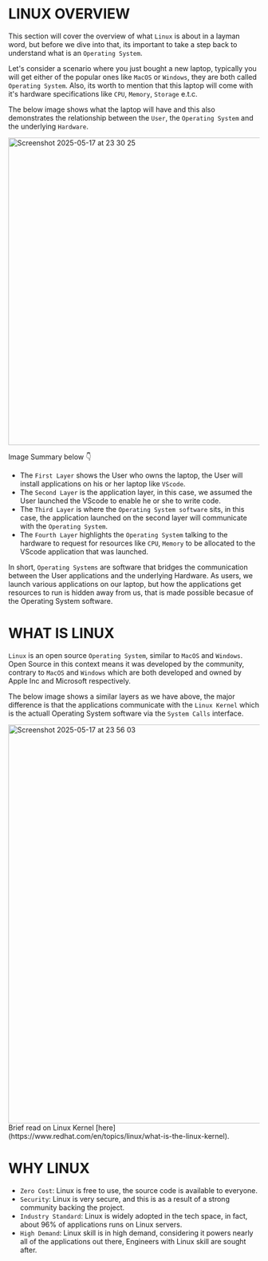 # LINUX OVERVIEW
This section will cover the overview of what `Linux` is about in a layman word, but before we dive into that, its important to take a step back to understand what is an `Operating System`.

Let's consider a scenario where you just bought a new laptop, typically you will get either of the popular ones like `MacOS` or `Windows`, they are both called `Operating System`.
Also, its worth to mention that this laptop will come with it's hardware specifications like `CPU`, `Memory`, `Storage` e.t.c.

The below image shows what the laptop will have and this also demonstrates the relationship between the `User`, the `Operating System` and the underlying `Hardware`.

<img width="616" alt="Screenshot 2025-05-17 at 23 30 25" src="https://github.com/user-attachments/assets/155499c3-b8f6-4ed1-8c2e-77e087d9ab26" />

Image Summary below 👇 
- The `First Layer` shows the User who owns the laptop, the User will install applications on his or her laptop like `VScode`.
- The `Second Layer` is the application layer, in this case, we assumed the User launched the VScode to enable he or she to write code.
- The `Third Layer` is where the `Operating System software` sits, in this case, the application launched on the second layer will communicate with the `Operating System`.
- The `Fourth Layer` highlights the `Operating System` talking to the hardware to request for resources like `CPU`, `Memory` to be allocated to the VScode application that was launched.

In short, `Operating Systems` are software that bridges the communication between the User applications and the underlying Hardware. As users, we launch various applications on our laptop, but how 
the applications get resources to run is hidden away from us, that is made possible becasue of the Operating System software.

# WHAT IS LINUX
`Linux` is an open source `Operating System`, similar to `MacOS` and `Windows`. Open Source in this context means it was developed by the community, contrary to `MacOS` and `Windows` which are both developed and owned 
by Apple Inc and Microsoft respectively.

The below image shows a similar layers as we have above, the major difference is that the applications communicate with the `Linux Kernel` which is the actuall Operating System
software via the `System Calls` interface.

<img width="799" alt="Screenshot 2025-05-17 at 23 56 03" src="https://github.com/user-attachments/assets/a368b919-d3a5-48dd-889b-f3cb5ae05ea4" />
Brief read on Linux Kernel [here](https://www.redhat.com/en/topics/linux/what-is-the-linux-kernel).

# WHY LINUX

- `Zero Cost`: Linux is free to use, the source code is available to everyone.
- `Security`: Linux is very secure, and this is as a result of a strong community backing the project.
- `Industry Standard`: Linux is widely adopted in the tech space, in fact, about 96% of applications runs on Linux servers.
- `High Demand`: Linux skill is in high demand, considering it powers nearly all of the applications out there, Engineers with Linux skill are sought after.


